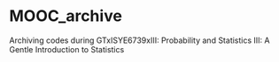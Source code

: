 # MOOC_archive
 Archiving codes during GTxISYE6739xIII: Probability and Statistics III: A Gentle Introduction to Statistics
